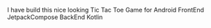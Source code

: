 I have build this nice looking Tic Tac Toe Game for Android
FrontEnd    JetpackCompose
BackEnd     Kotlin
